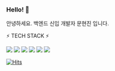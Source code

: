 ### Hello! 👋
안녕하세요. 백엔드 신입 개발자 문현진 입니다.

<!--
**zeromoonsgs/zeromoonsgs** is a ✨ _special_ ✨ repository because its `README.md` (this file) appears on your GitHub profile.

Here are some ideas to get you started:

- 🔭 I’m currently working on ...
- 🌱 I’m currently learning ...
- 👯 I’m looking to collaborate on ...
- 🤔 I’m looking for help with ...
- 💬 Ask me about ...
- 📫 How to reach me: ...
- 😄 Pronouns: ...
- ⚡ Fun fact: ...
-->

 ⚡ TECH STACK ⚡

<img src="https://img.shields.io/badge/JAVA-61DAFB?style=flat-square&logo=Java&logoColor=white"/> 
 <img src="https://img.shields.io/badge/JavaScript-F7DF1E?style=flat-square&logo=JavaScript&logoColor=white"/>  
 <img src="https://img.shields.io/badge/Spring-6DB33F?style=flat-square&logo=Spring&logoColor=white"/>  
 <img src="https://img.shields.io/badge/Json-000000?style=flat-square&logo=Json&logoColor=white"/> 
 <img src="https://img.shields.io/badge/jQuery-0769AD?style=flat-square&logo=jQuery&logoColor=white"/> 
 <img src="https://img.shields.io/badge/MySQL-4479A1?style=flat-square&logo=MySQL&logoColor=white"/>
 
 [![Hits](https://hits.seeyoufarm.com/api/count/incr/badge.svg?url=https%3A%2F%2Fgithub.com%2Fzeromoonsgs&count_bg=%23157EB4&title_bg=%23555555&icon=&icon_color=%23E7E7E7&title=hits&edge_flat=false)](https://hits.seeyoufarm.com)
 
 


 
